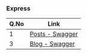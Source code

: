 ### Express

| Q.No | Link                                                           |
| ---- | -------------------------------------------------------------- |
| 1    | [Posts - Swagger](https://posts-userid007.vercel.app/api-docs) |
| 3    | [Blog - Swagger](https://blog-userid007.vercel.app/api-docs)   |
